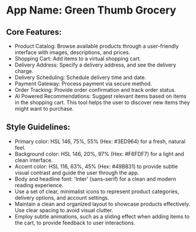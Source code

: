 # **App Name**: Green Thumb Grocery

## Core Features:

- Product Catalog: Browse available products through a user-friendly interface with images, descriptions, and prices.
- Shopping Cart: Add items to a virtual shopping cart.
- Delivery Address: Specify a delivery address, and see the delivery charge.
- Delivery Scheduling: Schedule delivery time and date.
- Payment Gateway: Process payment via secure method.
- Order Tracking: Provide order confirmation and track order status.
- AI Powered Recommendations: Suggest relevant items based on items in the shopping cart. This tool helps the user to discover new items they might want to purchase.

## Style Guidelines:

- Primary color: HSL 146, 75%, 55% (Hex: #3ED964) for a fresh, natural feel.
- Background color: HSL 146, 20%, 97% (Hex: #F6FDF7) for a light and clean interface.
- Accent color: HSL 116, 63%, 45% (Hex: #49B831) to provide subtle visual contrast and guide the user through the app.
- Body and headline font: 'Inter' (sans-serif) for a clean and modern reading experience.
- Use a set of clear, minimalist icons to represent product categories, delivery options, and account settings.
- Maintain a clean and organized layout to showcase products effectively. Use clear spacing to avoid visual clutter.
- Employ subtle animations, such as a sliding effect when adding items to the cart, to provide feedback to user interactions.